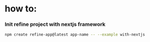 # how to:

### Init refine project with nextjs framework
```sh
npm create refine-app@latest app-name -- --example with-nextjs
```

